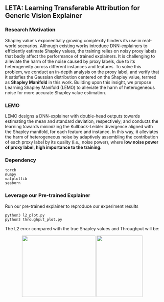 ## LETA: Learning Transferable Attribution for Generic Vision Explainer

### Research Motivation

Shapley value's exponentially growing complexity hinders its use in real-world scenarios.
Although existing works introduce DNN-explainers to efficiently estimate Shapley values, the training relies on noisy proxy labels that badly affect the performance of trained explainers. 
It is challenging to alleviate the harm of the noise caused by proxy labels, due to its heterogeneity across different instances and features.
To solve this problem, we conduct an in-depth analysis on the proxy label, and verify that it satisfies the Gaussian distribution centered on the Shapley value, termed as **Shapley Manifold** in this work.
Building upon this insight, we propose Learning Shapley Manifold (LEMO) to alleviate the harm of heterogeneous noise for more accurate Shapley value estimation.
 
 
### LEMO

LEMO designs a DNN-explainer with double-head outputs towards estimating the mean and standard deviation, respectively;
and conducts the learning towards minimizing the Kullback-Leibler divergence aligned with the Shapley manifold, for each feature and instance. 
In this way, it alleviates the harm of heterogeneous noise by adaptively assembling the contribution of each proxy label by its quality (i.e., noise power), where **low noise power of proxy label, high importance to the training**.


### Dependency
````angular2html
torch 
numpy
matplotlib
seaborn
````

### Leverage our Pre-trained Explainer

Run our pre-trained explainer to reproduce our experiment results
````angular2html
python3 l2_plot.py
python3 throughput_plot.py
````

The L2 error compared with the true Shapley values and Throughput will be:
<div align=center>
<img width="240" height="200" src="https://anonymous.4open.science/r/LEMO-3604/figure/L2_vs_n_sample_adult.png">
<img width="150" height="200" src="https://anonymous.4open.science/r/LEMO-3604/figure/Throughput-adult.png">
</div>


